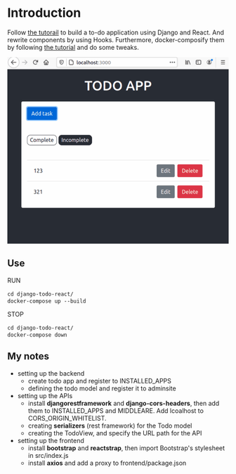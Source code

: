 # Introduction

Follow [the tutorail](https://www.digitalocean.com/community/tutorials/build-a-to-do-application-using-django-and-react) to build a to-do application using Django and React. And rewrite components by using Hooks. Furthermore, docker-composify them by following [the tutorial](https://www.craigfranklin.dev/python/docker/javascript/2019/05/16/docker-compose-django-cra/) and do some tweaks.

<p align="center">
  <img src="demo/django-todo-react-demo.gif">
</p>

## Use

RUN

```shell
cd django-todo-react/
docker-compose up --build
```

STOP

```shell
cd django-todo-react/
docker-compose down
```

## My notes

- setting up the backend
  - create todo app and register to INSTALLED_APPS
  - defining the todo model and register it to adminsite
- setting up the APIs
  - install **djangorestframework** and **django-cors-headers**, then add them to INSTALLED_APPS and MIDDLEARE. Add lcoalhost to CORS_ORIGIN_WHITELIST.
  - creating **serializers** (rest framework) for the Todo model
  - creating the TodoView, and specify the URL path for the API
- setting up the frontend
  - install **bootstrap** and **reactstrap**, then import Bootstrap's stylesheet in src/index.js
  - install **axios** and add a proxy to frontend/package.json
